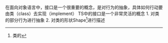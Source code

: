 在面向对象语言中，接口是一个很重要的概念，是对行为的抽象，具体如何行动要由类（class）去实现（implement）
TS中的接口是一个非常灵活的概念
	1. 对类的部分行为进行抽象
	2. 对类的形状Shape[^1]进行描述

[^1]: 类的
